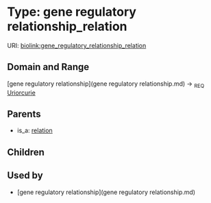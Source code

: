 
# Type: gene regulatory relationship_relation




URI: [biolink:gene_regulatory_relationship_relation](https://w3id.org/biolink/vocab/gene_regulatory_relationship_relation)


## Domain and Range

[gene regulatory relationship](gene regulatory relationship.md) ->  <sub>REQ</sub> [Uriorcurie](type/Uriorcurie.md)

## Parents

 *  is_a: [relation](relation.md)

## Children


## Used by

 * [gene regulatory relationship](gene regulatory relationship.md)
